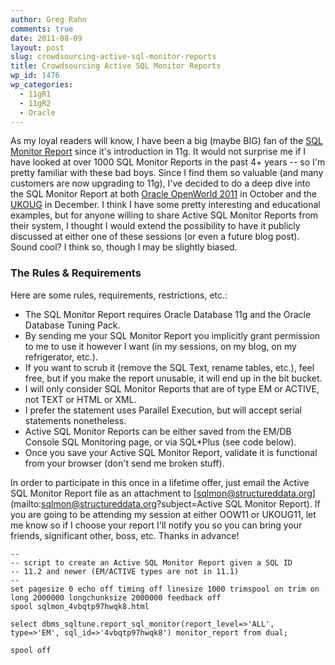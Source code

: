 ```yaml
---
author: Greg Rahn
comments: true
date: 2011-08-09
layout: post
slug: crowdsourcing-active-sql-monitor-reports
title: Crowdsourcing Active SQL Monitor Reports
wp_id: 1476
wp_categories:
  - 11gR1
  - 11gR2
  - Oracle
---
```


As my loyal readers will know, I have been a big (maybe BIG) fan of the [SQL Monitor Report](/2008/01/06/oracle-11g-real-time-sql-monitoring-using-dbms_sqltunereport_sql_monitor/) since it's introduction in 11g.  It would not surprise me if I have looked at over 1000 SQL Monitor Reports in the past 4+ years -- so I'm pretty familiar with these bad boys.  Since I find them so valuable (and many customers are now upgrading to 11g), I've decided to do a deep dive into the SQL Monitor Report at both [Oracle OpenWorld 2011](http://www.oracle.com/openworld/index.html) in October and the [UKOUG](http://techandebs.ukoug.org/) in December.  I think I have some pretty interesting and educational examples, but for anyone willing to share Active SQL Monitor Reports from their system, I thought I would extend the possibility to have it publicly discussed at either one of these sessions (or even a future blog post).  Sound cool?  I think so, though I may be slightly biased. 

### The Rules & Requirements

Here are some rules, requirements, restrictions, etc.:

- The SQL Monitor Report requires Oracle Database 11g and the Oracle Database Tuning Pack.
- By sending me your SQL Monitor Report you implicitly grant permission to me to use it however I want (in my sessions, on my blog, on my refrigerator, etc.).
- If you want to scrub it (remove the SQL Text, rename tables, etc.), feel free, but if you make the report unusable, it will end up in the bit bucket.
- I will only consider SQL Monitor Reports that are of type EM or ACTIVE, not TEXT or HTML or XML.
- I prefer the statement uses Parallel Execution, but will accept serial statements nonetheless.
- Active SQL Monitor Reports can be either saved from the EM/DB Console SQL Monitoring page, or via SQL*Plus (see code below).
- Once you save your Active SQL Monitor Report, validate it is functional from your browser (don't send me broken stuff).

In order to participate in this once in a lifetime offer, just email the Active SQL Monitor Report file as an attachment to [sqlmon@structureddata.org](mailto:sqlmon@structureddata.org?subject=Active SQL Monitor Report).  If you are going to be attending my session at either OOW11 or UKOUG11, let me know so if I choose your report I'll notify you so you can bring your friends, significant other, boss, etc.  Thanks in advance!

```
--
-- script to create an Active SQL Monitor Report given a SQL ID
-- 11.2 and newer (EM/ACTIVE types are not in 11.1)
--
set pagesize 0 echo off timing off linesize 1000 trimspool on trim on long 2000000 longchunksize 2000000 feedback off
spool sqlmon_4vbqtp97hwqk8.html

select dbms_sqltune.report_sql_monitor(report_level=>'ALL', type=>'EM', sql_id=>'4vbqtp97hwqk8') monitor_report from dual;

spool off
```